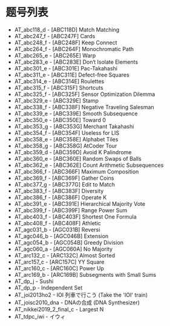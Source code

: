 # 题号列表

- AT_abc118_d - [ABC118D] Match Matching
- AT_abc247_f - [ABC247F] Cards
- AT_abc248_f - [ABC248F] Keep Connect
- AT_abc264_f - [ABC264F] Monochromatic Path
- AT_abc265_e - [ABC265E] Warp
- AT_abc283_e - [ABC283E] Don‘t Isolate Elements
- AT_abc301_e - [ABC301E] Pac-Takahashi
- AT_abc311_e - [ABC311E] Defect-free Squares
- AT_abc314_e - [ABC314E] Roulettes
- AT_abc315_f - [ABC315F] Shortcuts
- AT_abc325_f - [ABC325F] Sensor Optimization Dilemma
- AT_abc329_e - [ABC329E] Stamp
- AT_abc338_f - [ABC338F] Negative Traveling Salesman
- AT_abc339_e - [ABC339E] Smooth Subsequence
- AT_abc350_e - [ABC350E] Toward 0
- AT_abc353_g - [ABC353G] Merchant Takahashi
- AT_abc354_f - [ABC354F] Useless for LIS
- AT_abc358_e - [ABC358E] Alphabet Tiles
- AT_abc358_g - [ABC358G] AtCoder Tour
- AT_abc359_d - [ABC359D] Avoid K Palindrome
- AT_abc360_e - [ABC360E] Random Swaps of Balls
- AT_abc362_e - [ABC362E] Count Arithmetic Subsequences
- AT_abc366_f - [ABC366F] Maximum Composition
- AT_abc369_f - [ABC369F] Gather Coins
- AT_abc377_g - [ABC377G] Edit to Match
- AT_abc383_f - [ABC383F] Diversity
- AT_abc386_f - [ABC386F] Operate K
- AT_abc391_e - [ABC391E] Hierarchical Majority Vote
- AT_abc399_f - [ABC399F] Range Power Sum
- AT_abc403_f - [ABC403F] Shortest One Formula
- AT_abc408_f - [ABC408F] Athletic
- AT_agc031_b - [AGC031B] Reversi
- AT_agc046_b - [AGC046B] Extension
- AT_agc054_b - [AGC054B] Greedy Division
- AT_agc060_a - [AGC060A] No Majority
- AT_arc132_c - [ARC132C] Almost Sorted
- AT_arc157_c - [ARC157C] YY Square
- AT_arc160_c - [ARC160C] Power Up
- AT_arc169_b - [ARC169B] Subsegments with Small Sums
- AT_dp_j - Sushi
- AT_dp_p - Independent Set
- AT_joi2013ho2 - IOI 列車で行こう (Take the 'IOI' train)
- AT_joisc2010_dna - DNAの合成 (DNA Synthesizer)
- AT_nikkei2019_2_final_c - Largest N
- AT_tdpc_iwi - イウィ
